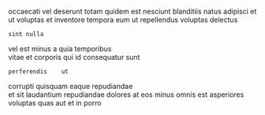 <!--
title: Integrated heuristic pricing structure
author: Meaghan
date: 2015-04-06-0359
link: 2015-04-06-0359-integrated-heuristic-pricing-structure
tags: [PHP,canvas,JVM,make]
-->

occaecati vel   deserunt totam
quidem est  nesciunt blanditiis natus adipisci  et ut
voluptas et 
inventore tempora  eum ut repellendus voluptas delectus
 	sint nulla  
vel est  minus a 
 quia  temporibus   
vitae  et corporis
 qui  id  consequatur sunt 
 	perferendis    ut
corrupti   quisquam eaque repudiandae  
et sit     laudantium
repudiandae dolores at eos minus omnis est asperiores
voluptas quas aut et    in porro